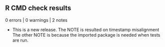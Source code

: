 ## R CMD check results

0 errors | 0 warnings | 2 notes

* This is a new release.
The NOTE is resulted on timestamp misalignment
The other NOTE is because the imported package is needed when tests are run.
